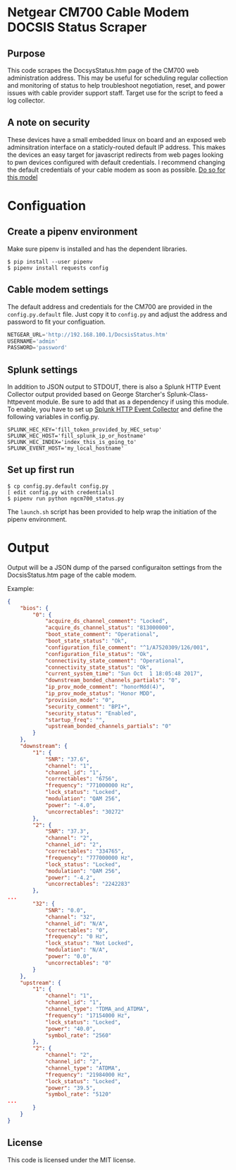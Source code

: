 # Netgear CM700 Cable Modem DOCSIS Status Scraper
## Purpose
This code scrapes the DocsysStatus.htm page of the CM700 web administration address. This may be useful for scheduling regular collection and monitoring of status to help troubleshoot negotiation, reset, and power issues with cable provider support staff. Target use for the script to feed a log collector.

## A note on security
These devices have a small embedded linux on board and an exposed web adminsitration interface on a staticly-routed default IP address. This makes the devices an easy target for javascript redirects from web pages looking to pwn devices configured with default credentials. I recommend changing the default credentials of your cable modem as soon as possible. [Do so for this model](http://admin:password@192.168.100.1/SetPassword.htm "Reset CM700 Password")

# Configuation

## Create a pipenv environment
Make sure pipenv is installed and has the dependent libraries.

```shell
$ pip install --user pipenv
$ pipenv install requests config
```

## Cable modem settings
The default address and credentials for the CM700 are provided in the `config.py.default` file. Just copy it to `config.py` and adjust the address and password to fit your configuation.
```python
NETGEAR_URL='http://192.168.100.1/DocsisStatus.htm'
USERNAME='admin'
PASSWORD='password'
```

## Splunk settings
In addition to JSON output to STDOUT, there is also a Splunk HTTP Event Collector output provided based on George Starcher's Splunk-Class-httpevent module. Be sure to add that as a dependency if using this module. To enable, you have to set up [Splunk HTTP Event Collector](http://docs.splunk.com/Documentation/Splunk/latest/Data/AboutHEC) and define the following variables in config.py.
```
SPLUNK_HEC_KEY='fill_token_provided_by_HEC_setup'
SPLUNK_HEC_HOST='fill_splunk_ip_or_hostname'
SPLUNK_HEC_INDEX='index_this_is_going_to'
SPLUNK_EVENT_HOST='my_local_hostname'
```

## Set up first run
```shell
$ cp config.py.default config.py
[ edit config.py with credentials]
$ pipenv run python ngcm700_status.py
```

The `launch.sh` script has been provided to help wrap the initiation of the pipenv environment. 

# Output
Output will be a JSON dump of the parsed configuraiton settings from the DocsisStatus.htm page of the cable modem. 

Example:
```json
{
    "bios": {
        "0": {
            "acquire_ds_channel_comment": "Locked", 
            "acquire_ds_channel_status": "813000000", 
            "boot_state_comment": "Operational", 
            "boot_state_status": "Ok", 
            "configuration_file_comment": "^1/A7520309/126/001", 
            "configuration_file_status": "Ok", 
            "connectivity_state_comment": "Operational", 
            "connectivity_state_status": "Ok", 
            "current_system_time": "Sun Oct  1 18:05:48 2017", 
            "downstream_bonded_channels_partials": "0", 
            "ip_prov_mode_comment": "honorMdd(4)", 
            "ip_prov_mode_status": "Honor MDD", 
            "provision_mode": "0", 
            "security_comment": "BPI+", 
            "security_status": "Enabled", 
            "startup_freq": "", 
            "upstream_bonded_channels_partials": "0"
        }
    }, 
    "downstream": {
        "1": {
            "SNR": "37.6", 
            "channel": "1", 
            "channel_id": "1", 
            "correctables": "6756", 
            "frequency": "771000000 Hz", 
            "lock_status": "Locked", 
            "modulation": "QAM 256", 
            "power": "-4.0", 
            "uncorrectables": "30272"
        }, 
        "2": {
            "SNR": "37.3", 
            "channel": "2", 
            "channel_id": "2", 
            "correctables": "334765", 
            "frequency": "777000000 Hz", 
            "lock_status": "Locked", 
            "modulation": "QAM 256", 
            "power": "-4.2", 
            "uncorrectables": "2242283"
        }, 
...
        "32": {
            "SNR": "0.0", 
            "channel": "32", 
            "channel_id": "N/A", 
            "correctables": "0", 
            "frequency": "0 Hz", 
            "lock_status": "Not Locked", 
            "modulation": "N/A", 
            "power": "0.0", 
            "uncorrectables": "0"
        }
    }, 
    "upstream": {
        "1": {
            "channel": "1", 
            "channel_id": "1", 
            "channel_type": "TDMA_and_ATDMA", 
            "frequency": "17154000 Hz", 
            "lock_status": "Locked", 
            "power": "40.0", 
            "symbol_rate": "2560"
        }, 
        "2": {
            "channel": "2", 
            "channel_id": "2", 
            "channel_type": "ATDMA", 
            "frequency": "21984000 Hz", 
            "lock_status": "Locked", 
            "power": "39.5", 
            "symbol_rate": "5120"
...
        }
    }
}

```

## License
This code is licensed under the MIT license.
